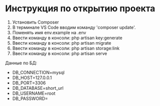 # Инструкция по открытию проекта
1. Установить Composer
2. В терминале VS Code вводим команду 'composer update'.
3. Поменять имя env.example на .env
4. Ввести команду в консоли: php artisan key:generate
5. Ввести команду в консоли: php artisan migrate
6. Ввести команду в консоли: php artisan storage:link  
7. Ввести команду в консоли: php artisan serve

Данные по БД:

- DB_CONNECTION=mysql
- DB_HOST=127.0.0.1
- DB_PORT=3306
- DB_DATABASE=short_url
- DB_USERNAME=root
- DB_PASSWORD=

